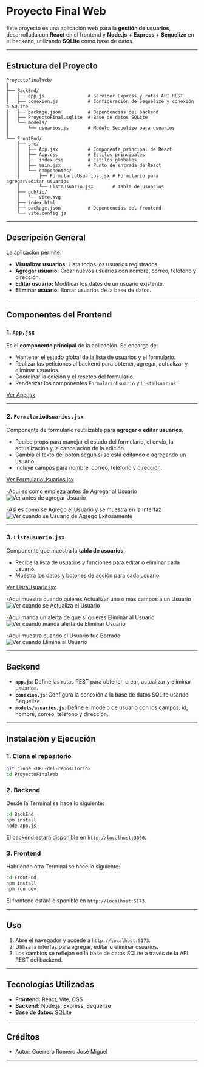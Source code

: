 # Proyecto Final Web

Este proyecto es una aplicación web para la **gestión de usuarios**, desarrollada con **React** en el frontend y **Node.js** + **Express** + **Sequelize** en el backend, utilizando **SQLite** como base de datos.

---

## Estructura del Proyecto

```
ProyectoFinalWeb/
│
├── BackEnd/
│   ├── app.js                # Servidor Express y rutas API REST
│   ├── conexion.js           # Configuración de Sequelize y conexión a SQLite
│   ├── package.json          # Dependencias del backend
│   ├── ProyectoFinal.sqlite  # Base de datos SQLite
│   └── models/
│       └── usuarios.js       # Modelo Sequelize para usuarios
│
└── FrontEnd/
    ├── src/
    │   ├── App.jsx           # Componente principal de React
    │   ├── App.css           # Estilos principales
    │   ├── index.css         # Estilos globales
    │   ├── main.jsx          # Punto de entrada de React
    │   └── componentes/
    │       ├── FormularioUsuarios.jsx # Formulario para agregar/editar usuarios
    │       └── ListaUsuario.jsx       # Tabla de usuarios
    ├── public/
    │   └── vite.svg
    ├── index.html
    ├── package.json          # Dependencias del frontend
    └── vite.config.js
```

---

## Descripción General

La aplicación permite:

- **Visualizar usuarios:** Lista todos los usuarios registrados.
- **Agregar usuario:** Crear nuevos usuarios con nombre, correo, teléfono y dirección.
- **Editar usuario:** Modificar los datos de un usuario existente.
- **Eliminar usuario:** Borrar usuarios de la base de datos.

---

## Componentes del Frontend

### 1. `App.jsx`

Es el **componente principal** de la aplicación. Se encarga de:

- Mantener el estado global de la lista de usuarios y el formulario.
- Realizar las peticiones al backend para obtener, agregar, actualizar y eliminar usuarios.
- Coordinar la edición y el reseteo del formulario.
- Renderizar los componentes `FormularioUsuario` y `ListaUsuarios`.

[Ver App.jsx](FrontEnd/src/App.jsx)

---

### 2. `FormularioUsuarios.jsx`

Componente de formulario reutilizable para **agregar o editar usuarios**.

- Recibe props para manejar el estado del formulario, el envío, la actualización y la cancelación de la edición.
- Cambia el texto del botón según si se está editando o agregando un usuario.
- Incluye campos para nombre, correo, teléfono y dirección.

[Ver FormularioUsuarios.jsx](FrontEnd/src/componentes/FormularioUsuarios.jsx)

-Aqui es como empieza antes de Agregar al Usuario
![Ver antes de agregar Usuario](https://github.com/JoseMiguelGro/ProyectoDesarrolloWeb/blob/main/IMG/Registros1.png)

-Asi es como se Agrego el Usuario y se muestra en la Interfaz
![Ver cuando se Usuario de Agrego Exitosamente](https://github.com/JoseMiguelGro/ProyectoDesarrolloWeb/blob/main/IMG/AgredagoUsuario.png)

---

### 3. `ListaUsuario.jsx`

Componente que muestra la **tabla de usuarios**.

- Recibe la lista de usuarios y funciones para editar o eliminar cada usuario.
- Muestra los datos y botones de acción para cada usuario.

[Ver ListaUsuario.jsx](FrontEnd/src/componentes/ListaUsuario.jsx)

-Aqui muestra cuando quieres Actualizar uno o mas campos a un Usuario 
![Ver cuando se Actualiza el Usuario](https://github.com/JoseMiguelGro/ProyectoDesarrolloWeb/blob/main/IMG/EditarUsuario.png)

-Aqui manda un alerta de que si quieres Eliminar al Usuario
![Ver cuando manda alerta de Eliminar Usuario](https://github.com/JoseMiguelGro/ProyectoDesarrolloWeb/blob/main/IMG/ConfirmarBorrar.png)

-Aqui muestra cuando el Usuario fue Borrado
![Ver cuando Elimina al Usuario](https://github.com/JoseMiguelGro/ProyectoDesarrolloWeb/blob/main/IMG/UsuarioBorrado.png)

---

## Backend

- **`app.js`**: Define las rutas REST para obtener, crear, actualizar y eliminar usuarios.
- **`conexion.js`**: Configura la conexión a la base de datos SQLite usando Sequelize.
- **`models/usuarios.js`**: Define el modelo de usuario con los campos: id, nombre, correo, teléfono y dirección.

---

## Instalación y Ejecución

### 1. Clona el repositorio

```bash
git clone <URL-del-repositorio>
cd ProyectoFinalWeb
```

### 2. Backend
Desde la Terminal se hace lo siguiente:
```bash
cd BackEnd
npm install
node app.js
```
El backend estará disponible en `http://localhost:3000`.

### 3. Frontend
Habriendo otra Terminal se hace lo siguiente:
```bash
cd FrontEnd
npm install
npm run dev
```
El frontend estará disponible en `http://localhost:5173`.

---

## Uso

1. Abre el navegador y accede a `http://localhost:5173`.
2. Utiliza la interfaz para agregar, editar o eliminar usuarios.
3. Los cambios se reflejan en la base de datos SQLite a través de la API REST del backend.

---

## Tecnologías Utilizadas

- **Frontend:** React, Vite, CSS
- **Backend:** Node.js, Express, Sequelize
- **Base de datos:** SQLite

---

## Créditos

- Autor: Guerrero Romero José Miguel

---
